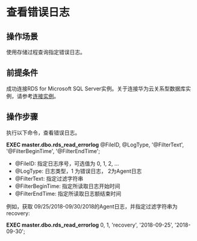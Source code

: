 # 查看错误日志<a name="rds_09_0002"></a>

## 操作场景<a name="section2017718332116"></a>

使用存储过程查询指定错误日志。

## 前提条件<a name="section5491164417114"></a>

成功连接RDS for Microsoft SQL Server实例。关于连接华为云关系型数据库实例，请参考[连接实例](https://support.huaweicloud.com/qs-rds/rds_03_0007.html)。

## 操作步骤<a name="section960481991216"></a>

执行以下命令，查看错误日志。

**EXEC master.dbo.rds\_read\_errorlog**  @FileID, @LogType, '@FilterText', '@FilterBeginTime', '@FilterEndTime';

-   @FileID: 指定日志序号，可选值为 0, 1, 2, ...
-   @LogType: 日志类型，1 为错误日志， 2为Agent日志
-   @FilterText: 指定过滤字符串
-   @FilterBeginTime: 指定所读取日志开始时间
-   @FilterEndTime: 指定所读取日志额结束时间

例如，获取 09/25/2018-09/30/2018的Agent日志，并指定过滤字符串为recovery:

**EXEC master.dbo.rds\_read\_errorlog**  0, 1, 'recovery', '2018-09-25', '2018-09-30';

